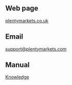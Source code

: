 ## Web page
 
<a href="https://www.plentymarkets.co.uk/" target="_blank">plentymarkets.co.uk</a>
 
## Email
 
<a href="mailto:support@plentymarkets.com">support@plentymarkets.com</a>

## Manual

<a href="https://knowledge.plentymarkets.com/en-gb/manual/main/markets/plus-gartenxxl.html" target="_blank">Knowledge</a>

